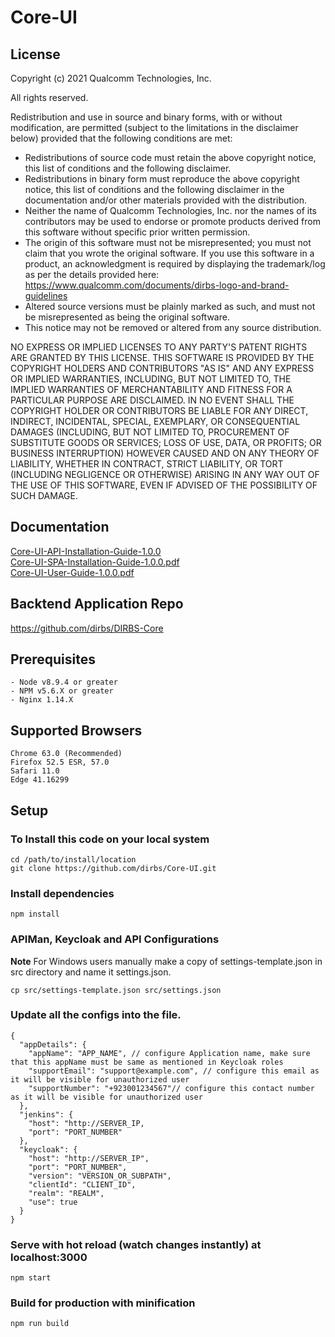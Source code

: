 # Core-UI
## License
Copyright (c) 2021 Qualcomm Technologies, Inc.

All rights reserved.

Redistribution and use in source and binary forms, with or without modification, are permitted (subject to the limitations in the disclaimer below) provided that the following conditions are met:

* Redistributions of source code must retain the above copyright notice, this list of conditions and the following disclaimer.
* Redistributions in binary form must reproduce the above copyright notice, this list of conditions and the following disclaimer in the documentation and/or other materials provided with the distribution.
* Neither the name of Qualcomm Technologies, Inc. nor the names of its contributors may be used to endorse or promote products derived from this software without specific prior written permission.
* The origin of this software must not be misrepresented; you must not claim that you wrote the original software. If you use this software in a product, an acknowledgment is required by displaying the trademark/log as per the details provided here: https://www.qualcomm.com/documents/dirbs-logo-and-brand-guidelines
* Altered source versions must be plainly marked as such, and must not be misrepresented as being the original software.
* This notice may not be removed or altered from any source distribution.

NO EXPRESS OR IMPLIED LICENSES TO ANY PARTY'S PATENT RIGHTS ARE GRANTED BY THIS LICENSE. THIS SOFTWARE IS PROVIDED BY THE COPYRIGHT HOLDERS AND CONTRIBUTORS "AS IS" AND ANY EXPRESS OR IMPLIED WARRANTIES, INCLUDING, BUT NOT LIMITED TO, THE IMPLIED WARRANTIES OF MERCHANTABILITY AND FITNESS FOR A PARTICULAR PURPOSE ARE DISCLAIMED. IN NO EVENT SHALL THE COPYRIGHT HOLDER OR CONTRIBUTORS BE LIABLE FOR ANY DIRECT, INDIRECT, INCIDENTAL, SPECIAL, EXEMPLARY, OR CONSEQUENTIAL DAMAGES (INCLUDING, BUT NOT LIMITED TO, PROCUREMENT OF SUBSTITUTE GOODS OR SERVICES; LOSS OF USE, DATA, OR PROFITS; OR BUSINESS INTERRUPTION) HOWEVER CAUSED AND ON ANY THEORY OF LIABILITY, WHETHER IN CONTRACT, STRICT LIABILITY, OR TORT (INCLUDING NEGLIGENCE OR OTHERWISE) ARISING IN ANY WAY OUT OF THE USE OF THIS SOFTWARE, EVEN IF ADVISED OF THE POSSIBILITY OF SUCH DAMAGE.


## Documentation
[Core-UI-API-Installation-Guide-1.0.0](https://github.com/dirbs/Documentation/blob/master/Core-UI/Core-UI-Installation-Guide-API-1.0.0.pdf)<br />
[Core-UI-SPA-Installation-Guide-1.0.0.pdf](https://github.com/dirbs/Documentation/blob/master/Core-UI/Core-UI-Installation-Guide-SPA-1.0.0.pdf) <br />
[Core-UI-User-Guide-1.0.0.pdf](https://github.com/dirbs/Documentation/blob/master/Core-UI/Core-UI-User-Guide-1.0.0.pdf)<br />

## Backtend Application Repo
https://github.com/dirbs/DIRBS-Core

## Prerequisites
```
- Node v8.9.4 or greater
- NPM v5.6.X or greater
- Nginx 1.14.X
```

## Supported Browsers
```
Chrome 63.0 (Recommended)
Firefox 52.5 ESR, 57.0
Safari 11.0
Edge 41.16299
```

## Setup

### To Install this code on your local system
```
cd /path/to/install/location
git clone https://github.com/dirbs/Core-UI.git
```

### Install dependencies
```
npm install
```

### APIMan, Keycloak and API Configurations
**Note** For Windows users manually make a copy of settings-template.json in src directory and name it settings.json.

```
cp src/settings-template.json src/settings.json
```

### Update all the configs into the file.
```
{
  "appDetails": {
    "appName": "APP_NAME", // configure Application name, make sure that this appName must be same as mentioned in Keycloak roles
    "supportEmail": "support@example.com", // configure this email as it will be visible for unauthorized user
    "supportNumber": "+923001234567"// configure this contact number as it will be visible for unauthorized user
  },
  "jenkins": {
    "host": "http://SERVER_IP,
    "port": "PORT_NUMBER"
  },
  "keycloak": {
    "host": "http://SERVER_IP",
    "port": "PORT_NUMBER",
    "version": "VERSION_OR_SUBPATH",
    "clientId": "CLIENT_ID",
    "realm": "REALM",
    "use": true
  }
}
```

### Serve with hot reload (watch changes instantly) at localhost:3000
```
npm start
```

### Build for production with minification
```
npm run build
```
